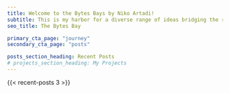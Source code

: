 ```yaml
---
title: Welcome to the Bytes Bays by Niko Artadi!
subtitle: This is my harbor for a diverse range of ideas bridging the realms of business and data. This corner should serve as a joining spot for my blog (and much more yet to come!) 🛸 Enjoy a laid-back exploration, good vibes and tech-biz talk. Let's dive in together! 🤿
seo_title: The Bytes Bay

primary_cta_page: "journey"
secondary_cta_page: "posts"

posts_section_heading: Recent Posts
# projects_section_heading: My Projects
---
```


{{< recent-posts 3 >}}
<!-- {{< projects 5 >}} -->
